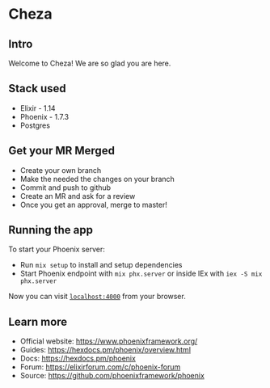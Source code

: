 # Cheza

## Intro
Welcome to Cheza! We are so glad you are here.

## Stack used
  * Elixir - 1.14
  * Phoenix - 1.7.3
  * Postgres

## Get your MR Merged
  * Create your own branch
  * Make the needed the changes on your branch
  * Commit and push to github
  * Create an MR and ask for a review
  * Once you get an approval, merge to master!

## Running the app

To start your Phoenix server:

  * Run `mix setup` to install and setup dependencies
  * Start Phoenix endpoint with `mix phx.server` or inside IEx with `iex -S mix phx.server`

Now you can visit [`localhost:4000`](http://localhost:4000) from your browser.

## Learn more

  * Official website: https://www.phoenixframework.org/
  * Guides: https://hexdocs.pm/phoenix/overview.html
  * Docs: https://hexdocs.pm/phoenix
  * Forum: https://elixirforum.com/c/phoenix-forum
  * Source: https://github.com/phoenixframework/phoenix
